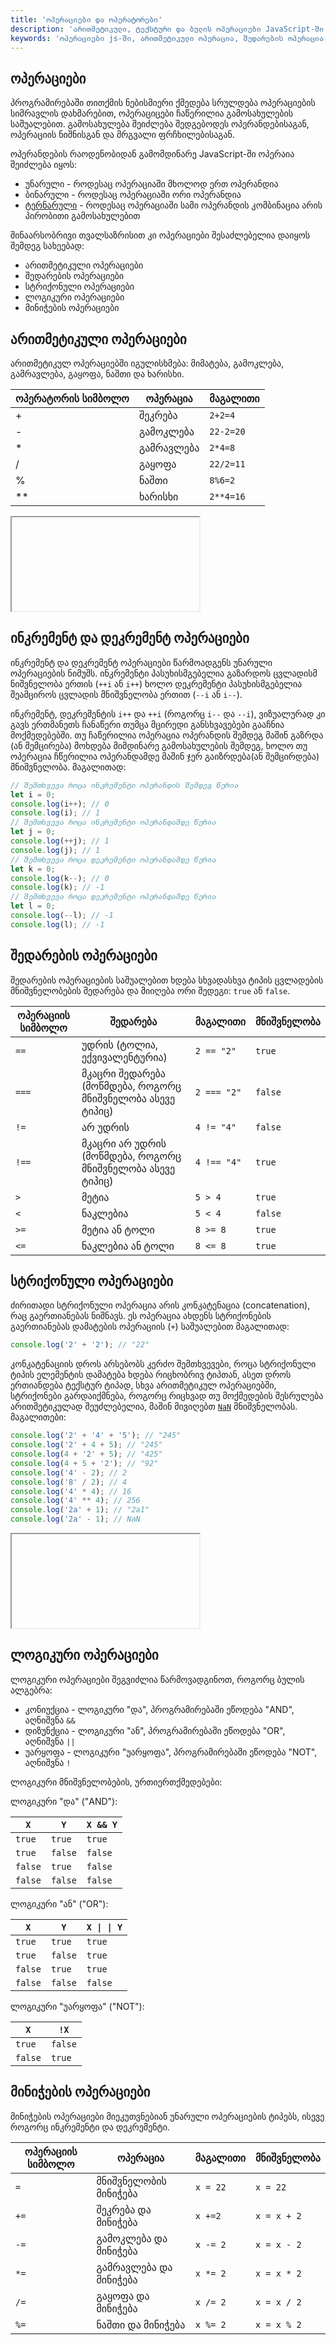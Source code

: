 ```yaml
---
title: 'ოპერაციები და ოპერატორები'
description: 'არითმეტიკული, ტექსტური და ბულის ოპერაციები JavaScript-ში'
keywords: 'ოპერაციები js-ში, არითმეტიკული ოპერაცია, შედარების ოპერაცია, ლოგიკური ოპერაცია, სტრიქონული ოპერაცია, მინიჭების ოპერაცია, უნარული, ბინარული ტერნარული'
---
```


## ოპერაციები

პროგრამირებაში თითქმის ნებისმიერი ქმედება სრულდება ოპერაციების სიმრავლის დახმარებით, ოპერაციცები ჩაწერილია გამოსახულების საშუალებით. გამოსახულება შეიძლება შედგებოდეს ოპერანდებისაგან, ოპერაციის ნიშნისგან და მრგვალი ფრჩხილებისაგან.

ოპერანდების რაოდენობიდან გამომდინარე JavaScript-ში ოპერაია შეიძლება იყოს:

- უნარული - როდესაც ოპერაციაში მხოლოდ ერთ ოპერანდია
- ბინარული - როდესაც ოპერაციაში ორი ოპერანდია
- [ტერნარული](https://developer.mozilla.org/en-US/docs/Web/JavaScript/Reference/Operators/Conditional_operator) - როდესაც ოპერაციაში სამი ოპერანდის კომბინაცია არის პირობითი გამოსახულებით

შინაარსობრივი თვალსაზრისით კი ოპერაციები შესაძლებელია დაიყოს შემდეგ სახეებად:

- არითმეტიკული ოპერაციები
- შედარების ოპერაციები
- სტრიქონული ოპერაციები
- ლოგიკური ოპერაციები
- მინიჭების ოპერაციები

## არითმეტიკული ოპერაციები

არითმეტიკულ ოპერაციებში იგულისხმება: მიმატება, გამოკლება, გამრავლება, გაყოფა, ნაშთი და ხარისხი.

| ოპერატორის სიმბოლო | ოპერაცია   | მაგალითი  |
| ------------------ | ---------- | --------- |
| +                  | შეკრება    | `2+2=4`   |
| -                  | გამოკლება  | `22-2=20` |
| \*                 | გამრავლება | `2*4=8`   |
| \/                 | გაყოფა     | `22/2=11` |
| %                  | ნაშთი      | `8%6=2`   |
| \*\*               | ხარისხი    | `2**4=16` |

<iframe data-url="guides/javascript-number-calculation" data-title="რიცხვითი ოპერაციები" data-height="150"></iframe>

## ინკრემენტ და დეკრემენტ ოპერაციები

ინკრემენტ და დეკრემენტ ოპერაციები წარმოადგენს უნარული ოპერაციების ნიმუშს. ინკრემენტი პასუხისმგებელია გაზარდოს ცვლადისმ ნიშვნელობა ერთის (`++i` ან `i++`) ხოლო დეკრემენტი პასუხისმგებელია შეამციროს ცვლადის მნიშვნელობა ერთით (`--i` ან `i--`).

ინკრემენტ, დეკრემენტის `i++` და `++i` (როგორც `i--` და `--i`), ვიზუალურად კი გავს ერთმანეთს ჩანაწერი თუმცა მცირედი განსხვავებები გააჩნია მოქმედებებში. თუ ჩაწერილია ოპერაცია ოპერანდის შემდეგ მაშინ გაზრდა (ან შემცირება) მოხდება მიმდინარე გამოსახულების შემდეგ, ხოლო თუ ოპერაცია ჩწერილია ოპერანდამდე მაშინ ჯერ გაიზრდება(ან შემცირდება) მნიშვნელობა.
მაგალითად:

```js
// შემთხვევა როცა ინკრემენტი ოპერანდის შემდეგ წერია
let i = 0;
console.log(i++); // 0
console.log(i); // 1
// შემთხვევა როცა ინკრემენტი ოპერანდამდე წერია
let j = 0;
console.log(++j); // 1
console.log(j); // 1
// შემთხვევა როცა დეკრემენტი ოპერანდამდე წერია
let k = 0;
console.log(k--); // 0
console.log(k); // -1
// შემთხვევა როცა დეკრემენტი ოპერანდამდე წერია
let l = 0;
console.log(--l); // -1
console.log(l); // -1
```

## შედარების ოპერაციები

შედარების ოპერაციების საშუალებით ხდება სხვადასხვა ტიპის ცვლადების მნიშვნელობების შედარება და მიიღება ორი შედეგი: `true` ან `false`.

| ოპერაციის სიმბოლო | შედარება                                                   | მაგალითი    | მნიშვნელობა |
| ----------------- | ---------------------------------------------------------- | ----------- | ----------- |
| `==`              | უდრის (ტოლია, ექვივალენტურია)                              | `2 == "2"`  | `true`      |
| `=== `            | მკაცრი შედარება (მოწმდება, როგორც მნიშვნელობა ასევე ტიპიც) | `2 === "2"` | `false`     |
| `!=`              | არ უდრის                                                   | `4 != "4"`  | `false`     |
| `!==`             | მკაცრი არ უდრის (მოწმდება, როგორც მნიშვნელობა ასევე ტიპიც) | `4 !== "4"` | `true`      |
| `>`               | მეტია                                                      | `5 > 4 `    | `true`      |
| `<`               | ნაკლებია                                                   | `5 < 4`     | `false`     |
| `>=`              | მეტია ან ტოლი                                              | `8 >= 8`    | `true`      |
| `<=`              | ნაკლებია ან ტოლი                                           | `8 <= 8`    | `true`      |

## სტრიქონული ოპერაციები

ძირითადი სტრიქონული ოპერაცია არის კონკატენაცია (concatenation), რაც გაერთიანებას ნიშნავს. ეს ოპერაცია ახდენს სტრიქონების გაერთიანებას დამატების ოპერაციის (`+`) საშუალებით მაგალითად:

```js
console.log('2' + '2'); // "22"
```

კონკატენაციის დროს არსებობს კერძო შემთხვევები, როცა სტრიქონული ტიპის ელემენტის დამატება ხდება რიცხობრივ ტიპთან, ასეთ დროს ერთიანდება ტექსტურ ტიპად, სხვა არითმეტიკულ ოპერაციებში, სტრიქონები გარდაიქმნება, როგორც რიცხვად თუ მოქმედების შესრულება არითმეტიკულად შეუძლებელია, მაშინ მივიღებთ [`NaN`](https://developer.mozilla.org/en-US/docs/Web/JavaScript/Reference/Global_Objects/NaN) მნიშვნელობას. მაგალითები:

```js
console.log('2' + '4' + '5'); // "245"
console.log('2' + 4 + 5); // "245"
console.log(4 + '2' + 5); // "425"
console.log(4 + 5 + '2'); // "92"
console.log('4' - 2); // 2
console.log('8' / 2); // 4
console.log('4' * 4); // 16
console.log('4' ** 4); // 256
console.log('2a' + 1); // "2a1"
console.log('2a' - 1); // NaN
```

<iframe data-url="guides/javascript-string-calculation" data-title="სტრიქონული ოპერაციები" data-height="150"></iframe>

## ლოგიკური ოპერაციები

ლოგიკური ოპერაციები შეგვიძლია წარმოვადგინოთ, როგორც ბულის ალგებრა:

- კონიუქცია - ლოგიკური "და", პროგრამირებაში ეწოდება "AND", აღნიშვნა `&&`
- დიზუნქცია - ლოგიკური "ან", პროგრამირებაში ეწოდება "OR", აღნიშვნა `||`
- უარყოფა - ლოგიკური "უარყოფა", პროგრამირებაში ეწოდება "NOT", აღნიშვნა `!`

ლოგიკური მნიშვნელობების, ურთიერთქმედებები:

ლოგიკური "და" ("AND"):

| `X`     | `Y`     | `X && Y` |
| ------- | ------- | -------- |
| `true`  | `true`  | `true`   |
| `true`  | `false` | `false`  |
| `false` | `true`  | `false`  |
| `false` | `false` | `false`  |

ლოგიკური "ან" ("OR"):

| `X`     | `Y`     | `X \| \| Y` |
| ------- | ------- | ----------- |
| `true`  | `true`  | `true`      |
| `true`  | `false` | `true`      |
| `false` | `true`  | `true`      |
| `false` | `false` | `false`     |

ლოგიკური "უარყოფა" ("NOT"):

| `X`     | `!X`    |
| ------- | ------- |
| `true`  | `false` |
| `false` | `true`  |

## მინიჭების ოპერაციები

მინიჭების ოპერაციები მიეკუთვნებიან უნარული ოპერაციების ტიპებს, ისევე როგორც ინკრემენტი და დეკრემენტი.

| ოპერაციის სიმბოლო | ოპერაცია               | მაგალითი | მნიშვნელობა |
| ----------------- | ---------------------- | -------- | ----------- |
| `=`               | მნიშვნელობის მინიჭება  | `x = 22` | `x = 22`    |
| `+=`              | შეკრება და მინიჭება    | `x +=2`  | `x = x + 2` |
| `-=`              | გამოკლება და მინიჭება  | `x -= 2` | `x = x - 2` |
| `*=`              | გამრავლება და მინიჭება | `x *= 2` | `x = x * 2` |
| `/=`              | გაყოფა და მინიჭება     | `x /= 2` | `x = x / 2` |
| `%=`              | ნაშთი და მინიჭება      | `x %= 2` | `x = x % 2` |
